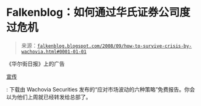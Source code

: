 <!--yml

分类: 未分类

日期: 2024 年 05 月 12 日 22:55:11

-->

# Falkenblog：如何通过华氏证券公司度过危机

> 来源：[`falkenblog.blogspot.com/2008/09/how-to-survive-crisis-by-wachovia.html#0001-01-01`](http://falkenblog.blogspot.com/2008/09/how-to-survive-crisis-by-wachovia.html#0001-01-01)

《华尔街日报》上的广告

[宣传](http://www.wachoviasecurities.com/offers/strategies.html)

: 下载由 Wachovia Securities 发布的“应对市场波动的六种策略”免费报告。你会以为他们上周就已经转发给总部了。
